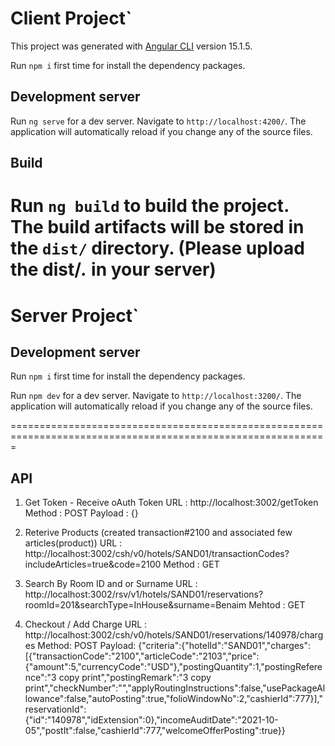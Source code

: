 # Client Project`

This project was generated with [Angular CLI](https://github.com/angular/angular-cli) version 15.1.5.

Run `npm i` first time for install the dependency packages.

## Development server

Run `ng serve` for a dev server. Navigate to `http://localhost:4200/`. The application will automatically reload if you change any of the source files.

## Build

Run `ng build` to build the project. The build artifacts will be stored in the `dist/` directory. (Please upload the dist/*.* in your server)
==========================================================================================================
# Server Project`
## Development server

Run `npm i` first time for install the dependency packages.

Run `npm dev` for a dev server. Navigate to `http://localhost:3200/`. The application will automatically reload if you change any of the source files.

=============================================================================================================

## API 

1) Get Token - Receive oAuth Token
    URL : http://localhost:3002/getToken
    Method : POST
    Payload : {}

2) Reterive Products (created transaction#2100 and associated few articles(product))
    URL : http://localhost:3002/csh/v0/hotels/SAND01/transactionCodes?includeArticles=true&code=2100
    Method : GET

3) Search By Room ID and or Surname
    URL : http://localhost:3002/rsv/v1/hotels/SAND01/reservations?roomId=201&searchType=InHouse&surname=Benaim
    Mehtod : GET

4) Checkout / Add Charge
    URL : http://localhost:3002/csh/v0/hotels/SAND01/reservations/140978/charges
    Method: POST
    Payload: {"criteria":{"hotelId":"SAND01","charges":[{"transactionCode":"2100","articleCode":"2103","price":{"amount":5,"currencyCode":"USD"},"postingQuantity":1,"postingReference":"3 copy print","postingRemark":"3 copy print","checkNumber":"","applyRoutingInstructions":false,"usePackageAllowance":false,"autoPosting":true,"folioWindowNo":2,"cashierId":777}],"reservationId":{"id":"140978","idExtension":0},"incomeAuditDate":"2021-10-05","postIt":false,"cashierId":777,"welcomeOfferPosting":true}}

